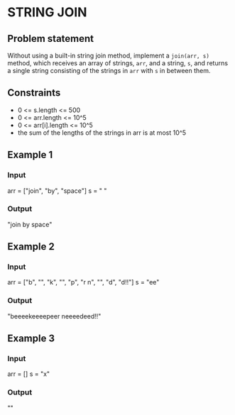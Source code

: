 # STRING JOIN

## Problem statement

Without using a built-in string join method, implement a `join(arr, s)` method, which receives an array of strings,
`arr`, and a string, `s`, and returns a single string consisting of the strings in `arr` with `s` in between them.

## Constraints

- 0 <= s.length <= 500
- 0 <= arr.length <= 10^5
- 0 <= arr[i].length <= 10^5
- the sum of the lengths of the strings in arr is at most 10^5

## Example 1

### Input

arr = ["join", "by", "space"]
s = " "

### Output

"join by space"

## Example 2

### Input

arr = ["b", "", "k", "", "p", "r n", "", "d", "d!!"]
s = "ee"

### Output

"beeeekeeeepeer neeeedeed!!"

## Example 3

### Input

arr = []
s = "x"

### Output

""